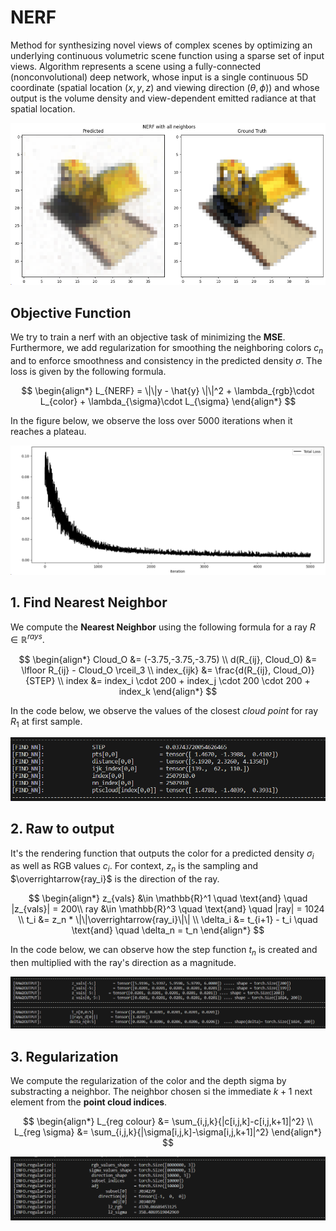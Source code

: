 # NERF

<script src="https://gist.github.com/tudi72/2bede8a476c030c7945a4f841f32d297.js"></script>


Method for synthesizing novel views of complex scenes by optimizing an underlying continuous volumetric scene function using a sparse set of input
views. Algorithm represents a scene using a fully-connected (nonconvolutional) deep network, whose input is a single continuous 5D coordinate (spatial location $(x, y, z)$ and viewing direction $(\theta, \phi)$) and whose
output is the volume density and view-dependent emitted radiance at
that spatial location.  

![Alt text](image-5.png)

## Objective Function
We try to train a nerf with an objective task of minimizing the **MSE**. Furthermore, we add regularization for smoothing the neighboring colors $c_n$ and to enforce smoothness and consistency in the predicted density $\sigma$. The loss is given by the following formula.  

$$
\begin{align*}
    L_{NERF} = \|\|y - \hat{y} \|\|^2 + \lambda_{rgb}\cdot L_{color} + \lambda_{\sigma}\cdot L_{\sigma} 
\end{align*}
$$  

In the figure below, we observe the loss over 5000 iterations when it reaches a plateau. 

![Alt text](image-3.png)

## 1. Find Nearest Neighbor
We compute the $\textbf{Nearest Neighbor}$ using the following formula for a ray $R \in \mathbb{R}^{rays}$.  

$$
\begin{align*}
    Cloud_O &= (-3.75,-3.75,-3.75) \\
    d(R_{ij}, Cloud_O) &= \lfloor R_{ij} - Cloud_O \rceil_3 \\ 
    index_{ijk} &= \frac{d(R_{ij}, Cloud_O)}{STEP} \\
    index &= index_i \cdot 200 + index_j \cdot 200 \cdot 200 + index_k 
\end{align*}
$$  

In the code below, we observe the values of the closest $\textit{cloud point}$ for ray $R_1$ at first sample.  

![Alt text](image.png)


## 2. Raw to output 
It's the rendering function that outputs the color for a predicted density $\sigma_i$ as well as RGB values $c_i$. For context, $z_n$ is the sampling and $\overrightarrow{ray_i}$ is the direction of the ray.  

$$
\begin{align*}
    z_{vals} &\in \mathbb{R}^1 \quad \text{and} \quad |z_{vals}| = 200\\
    ray &\in \mathbb{R}^3 \quad \text{and} \quad |ray| = 1024 \\ 
    t_i &= z_n * \|\|\overrightarrow{ray_i}\|\| \\
    \delta_i &= t_{i+1} - t_i \quad \text{and} \quad \delta_n = t_n 
\end{align*}
$$

In the code below, we can observe how the step function $t_n$ is created and then multiplied with the ray's direction as a magnitude.

![Alt text](image-1.png)

## 3. Regularization 

We compute the regularization of the color and the depth sigma by substracting a neighbor. The neighbor chosen si the immediate $k+1$ next element from the **point cloud indices**.   

$$
\begin{align*}
    L_{reg colour} &= \sum_{i,j,k}{|c[i,j,k]-c[i,j,k+1]|^2} \\    
    L_{reg \sigma} &= \sum_{i,j,k}{|\sigma[i,j,k]-\sigma[i,j,k+1]|^2}
\end{align*}
$$

![Alt text](image-2.png)
